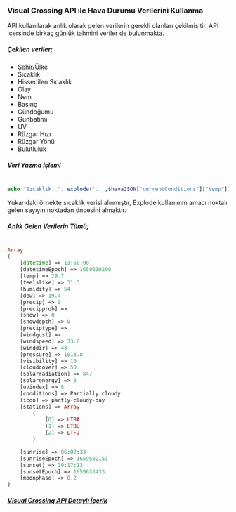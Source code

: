 ### Visual Crossing API ile Hava Durumu Verilerini Kullanma

API kullanılarak anlık olarak gelen verilerin gerekli olanları çekilmişitir. API içersinde birkaç günlük tahmini veriler de bulunmakta.

##### Çekilen veriler;

- Şehir/Ülke
- Sıcaklık
- Hissedilen Sıcaklık
- Olay
- Nem
- Basınç
- Gündoğumu
- Günbatımı
- UV
- Rüzgar Hızı
- Rüzgar Yönü
- Bulutluluk

##### Veri Yazma İşlemi
#
```php
echo "Sıcaklık: ". explode('.' ,$havaJSON["currentConditions"]["temp"])[0]."°C <br>";
```
Yukarıdaki örnekte sıcaklık verisi alınmıştır, Explode kullanımm amacı noktalı gelen sayıyın noktadan öncesini almaktır.

##### Anlık Gelen Verilerin Tümü;
#
```php
Array
(
    [datetime] => 13:50:00
    [datetimeEpoch] => 1659610200
    [temp] => 29.7
    [feelslike] => 31.3
    [humidity] => 54
    [dew] => 19.4
    [precip] => 0
    [precipprob] => 
    [snow] => 0
    [snowdepth] => 0
    [preciptype] => 
    [windgust] => 
    [windspeed] => 33.8
    [winddir] => 43
    [pressure] => 1013.8
    [visibility] => 10
    [cloudcover] => 50
    [solarradiation] => 847
    [solarenergy] => 3
    [uvindex] => 8
    [conditions] => Partially cloudy
    [icon] => partly-cloudy-day
    [stations] => Array
        (
            [0] => LTBA
            [1] => LTBU
            [2] => LTFJ
        )

    [sunrise] => 06:02:33
    [sunriseEpoch] => 1659582153
    [sunset] => 20:17:13
    [sunsetEpoch] => 1659633433
    [moonphase] => 0.2
)
```
##### [Visual Crossing API Detaylı İçerik](https://www.visualcrossing.com/resources/documentation/weather-api/timeline-weather-api/)
